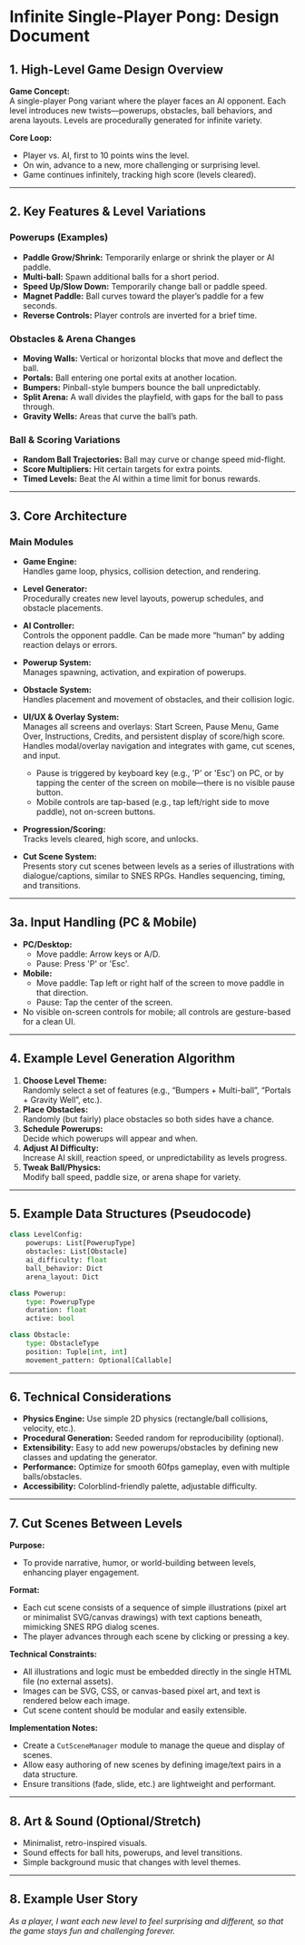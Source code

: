 # Infinite Single-Player Pong: Design Document

## 1. High-Level Game Design Overview

**Game Concept:**  
A single-player Pong variant where the player faces an AI opponent. Each level introduces new twists—powerups, obstacles, ball behaviors, and arena layouts. Levels are procedurally generated for infinite variety.

**Core Loop:**  
- Player vs. AI, first to 10 points wins the level.
- On win, advance to a new, more challenging or surprising level.
- Game continues infinitely, tracking high score (levels cleared).

---

## 2. Key Features & Level Variations

### Powerups (Examples)
- **Paddle Grow/Shrink:** Temporarily enlarge or shrink the player or AI paddle.
- **Multi-ball:** Spawn additional balls for a short period.
- **Speed Up/Slow Down:** Temporarily change ball or paddle speed.
- **Magnet Paddle:** Ball curves toward the player’s paddle for a few seconds.
- **Reverse Controls:** Player controls are inverted for a brief time.

### Obstacles & Arena Changes
- **Moving Walls:** Vertical or horizontal blocks that move and deflect the ball.
- **Portals:** Ball entering one portal exits at another location.
- **Bumpers:** Pinball-style bumpers bounce the ball unpredictably.
- **Split Arena:** A wall divides the playfield, with gaps for the ball to pass through.
- **Gravity Wells:** Areas that curve the ball’s path.

### Ball & Scoring Variations
- **Random Ball Trajectories:** Ball may curve or change speed mid-flight.
- **Score Multipliers:** Hit certain targets for extra points.
- **Timed Levels:** Beat the AI within a time limit for bonus rewards.

---

## 3. Core Architecture

### Main Modules

- **Game Engine:**  
  Handles game loop, physics, collision detection, and rendering.

- **Level Generator:**  
  Procedurally creates new level layouts, powerup schedules, and obstacle placements.

- **AI Controller:**  
  Controls the opponent paddle. Can be made more “human” by adding reaction delays or errors.

- **Powerup System:**  
  Manages spawning, activation, and expiration of powerups.

- **Obstacle System:**  
  Handles placement and movement of obstacles, and their collision logic.

- **UI/UX & Overlay System:**  
  Manages all screens and overlays: Start Screen, Pause Menu, Game Over, Instructions, Credits, and persistent display of score/high score. Handles modal/overlay navigation and integrates with game, cut scenes, and input. 
  - Pause is triggered by keyboard key (e.g., 'P' or 'Esc') on PC, or by tapping the center of the screen on mobile—there is no visible pause button.
  - Mobile controls are tap-based (e.g., tap left/right side to move paddle), not on-screen buttons.

- **Progression/Scoring:**  
  Tracks levels cleared, high score, and unlocks.

- **Cut Scene System:**  
  Presents story cut scenes between levels as a series of illustrations with dialogue/captions, similar to SNES RPGs. Handles sequencing, timing, and transitions.

---

## 3a. Input Handling (PC & Mobile)

- **PC/Desktop:**
  - Move paddle: Arrow keys or A/D.
  - Pause: Press 'P' or 'Esc'.
- **Mobile:**
  - Move paddle: Tap left or right half of the screen to move paddle in that direction.
  - Pause: Tap the center of the screen.
- No visible on-screen controls for mobile; all controls are gesture-based for a clean UI.

---

## 4. Example Level Generation Algorithm

1. **Choose Level Theme:**  
   Randomly select a set of features (e.g., “Bumpers + Multi-ball”, “Portals + Gravity Well”, etc.).
2. **Place Obstacles:**  
   Randomly (but fairly) place obstacles so both sides have a chance.
3. **Schedule Powerups:**  
   Decide which powerups will appear and when.
4. **Adjust AI Difficulty:**  
   Increase AI skill, reaction speed, or unpredictability as levels progress.
5. **Tweak Ball/Physics:**  
   Modify ball speed, paddle size, or arena shape for variety.

---

## 5. Example Data Structures (Pseudocode)

```python
class LevelConfig:
    powerups: List[PowerupType]
    obstacles: List[Obstacle]
    ai_difficulty: float
    ball_behavior: Dict
    arena_layout: Dict

class Powerup:
    type: PowerupType
    duration: float
    active: bool

class Obstacle:
    type: ObstacleType
    position: Tuple[int, int]
    movement_pattern: Optional[Callable]
```

---

## 6. Technical Considerations

- **Physics Engine:** Use simple 2D physics (rectangle/ball collisions, velocity, etc.).
- **Procedural Generation:** Seeded random for reproducibility (optional).
- **Extensibility:** Easy to add new powerups/obstacles by defining new classes and updating the generator.
- **Performance:** Optimize for smooth 60fps gameplay, even with multiple balls/obstacles.
- **Accessibility:** Colorblind-friendly palette, adjustable difficulty.

---

## 7. Cut Scenes Between Levels

**Purpose:**
- To provide narrative, humor, or world-building between levels, enhancing player engagement.

**Format:**
- Each cut scene consists of a sequence of simple illustrations (pixel art or minimalist SVG/canvas drawings) with text captions beneath, mimicking SNES RPG dialog scenes.
- The player advances through each scene by clicking or pressing a key.

**Technical Constraints:**
- All illustrations and logic must be embedded directly in the single HTML file (no external assets).
- Images can be SVG, CSS, or canvas-based pixel art, and text is rendered below each image.
- Cut scene content should be modular and easily extensible.

**Implementation Notes:**
- Create a `CutSceneManager` module to manage the queue and display of scenes.
- Allow easy authoring of new scenes by defining image/text pairs in a data structure.
- Ensure transitions (fade, slide, etc.) are lightweight and performant.

---

## 8. Art & Sound (Optional/Stretch)

- Minimalist, retro-inspired visuals.
- Sound effects for ball hits, powerups, and level transitions.
- Simple background music that changes with level themes.

---

## 8. Example User Story

_As a player, I want each new level to feel surprising and different, so that the game stays fun and challenging forever._
